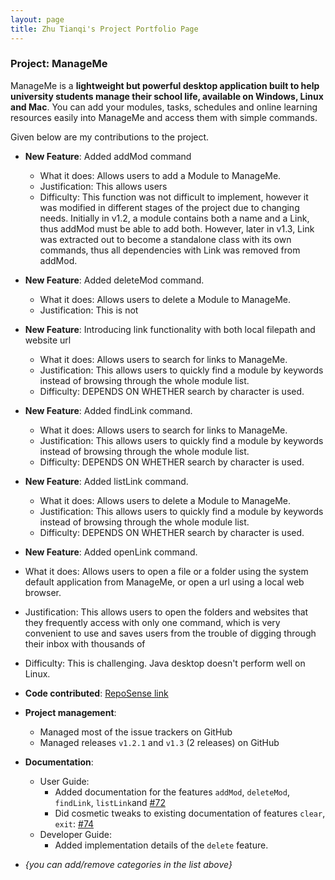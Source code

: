 ```yaml
---
layout: page
title: Zhu Tianqi's Project Portfolio Page
---
```


### Project: ManageMe

ManageMe is a **lightweight but powerful desktop application built to help university students manage their school life, available on Windows, Linux and Mac**. You can add your modules, tasks, schedules and online learning resources easily into ManageMe and access them with simple commands.

Given below are my contributions to the project.

* **New Feature**: Added addMod command
  * What it does: Allows users to add a Module to ManageMe.
  * Justification: This allows users
  * Difficulty:  This function was not difficult to implement, however it was modified in different stages of the project
    due to changing needs. Initially in v1.2, a module contains both a name and a Link, thus addMod must be able to add both.
    However, later in v1.3, Link was extracted out to become a standalone class with its own commands,
    thus all dependencies with Link was removed from addMod.

* **New Feature**: Added deleteMod command.
  * What it does: Allows users to delete a Module to ManageMe.
  * Justification: This is not

* **New Feature**: Introducing link functionality with both local filepath and website url
  * What it does: Allows users to search for links to ManageMe.
  * Justification: This allows users to quickly find a module by keywords instead of browsing through the whole module list.
  * Difficulty: DEPENDS ON WHETHER search by character is used.

* **New Feature**: Added findLink command.
  * What it does: Allows users to search for links to ManageMe.
  * Justification: This allows users to quickly find a module by keywords instead of browsing through the whole module list.
  * Difficulty: DEPENDS ON WHETHER search by character is used.

* **New Feature**: Added listLink command.
  * What it does: Allows users to delete a Module to ManageMe.
  * Justification: This allows users to quickly find a module by keywords instead of browsing through the whole module list.
  * Difficulty: DEPENDS ON WHETHER search by character is used.

* **New Feature**: Added openLink command.
* What it does: Allows users to open a file or a folder using the system default application from ManageMe, or open a
url using a local web browser.
* Justification: This allows users to open the folders and websites that they frequently access with only one command,
which is very convenient to use and saves users from the trouble of digging through their inbox with thousands of
* Difficulty: This is challenging. Java desktop doesn't perform well on Linux.

* **Code contributed**: [RepoSense link]()

* **Project management**:
    * Managed most of the issue trackers on GitHub
    * Managed releases `v1.2.1` and `v1.3` (2 releases) on GitHub

* **Documentation**:
    * User Guide:
        * Added documentation for the features `addMod`, `deleteMod`, `findLink`, `listLink`and  [\#72]()
        * Did cosmetic tweaks to existing documentation of features `clear`, `exit`: [\#74]()
    * Developer Guide:
        * Added implementation details of the `delete` feature.

* _{you can add/remove categories in the list above}_
